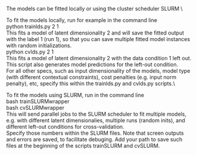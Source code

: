 The models can be fitted locally or using the cluster scheduler SLURM \

To fit the models locally, run for example in the command line \
python trainlds.py 2 1 \
This fits a model of latent dimensionality 2 and will save the fitted output with the label 1 (run 1), so that you can save multiple fitted model instances with random initializations.\
python cvlds.py 2 1\
This fits a model of latent dimensionality 2 with the data condition 1 left out. This script also generates model predictions for the left-out condition.\
For all other specs, such as input dimensionality of the models, model type (with different contextual constraints), cost penalties (e.g. input norm penalty), etc, specify this within the trainlds.py and cvlds.py scripts.\

To fit the models using SLURM, run in the command line\
bash trainSLURMwrapper\
bash cvSLURMwrapper\
This will send parallel jobs to the SLURM scheduler to fit multiple models, e.g. with different latent dimensionalies, multiple runs (random inits), and different left-out conditions for cross-validation.\
Specify those numbers within the SLURM files. Note that screen outputs and errors are saved, to facilitate debuging. Add your path to save such files at the beginning of the scripts trainSLURM and cvSLURM.
